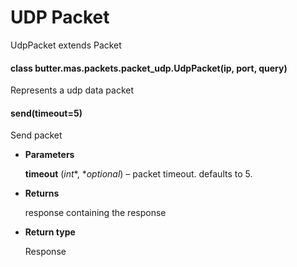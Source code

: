 # UDP Packet

UdpPacket extends Packet


#### class butter.mas.packets.packet_udp.UdpPacket(ip, port, query)
Represents a udp data packet


#### send(timeout=5)
Send packet


* **Parameters**

    **timeout** (*int**, **optional*) – packet timeout. defaults to 5.



* **Returns**

    response containing the response



* **Return type**

    Response
